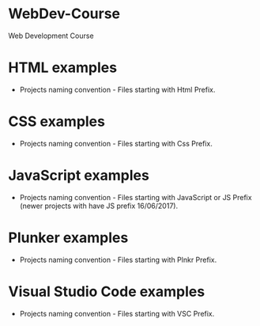 # WebDev-Course
Web Development Course
# HTML examples
* Projects naming convention - Files starting with Html Prefix.
# CSS examples
* Projects naming convention - Files starting with Css Prefix.
# JavaScript examples
* Projects naming convention - Files starting with JavaScript or JS Prefix (newer projects with have JS prefix 16/06/2017).
# Plunker examples
* Projects naming convention - Files starting with Plnkr Prefix.
# Visual Studio Code examples
* Projects naming convention - Files starting with VSC Prefix.
